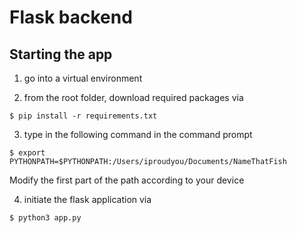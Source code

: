 <!-- @format -->

# Flask backend

## Starting the app

1. go into a virtual environment

2. from the root folder, download required packages via

```
$ pip install -r requirements.txt
```

3. type in the following command in the command prompt
```
$ export PYTHONPATH=$PYTHONPATH:/Users/iproudyou/Documents/NameThatFish
```
Modify the first part of the path according to your device

4. initiate the flask application via

```
$ python3 app.py
```
